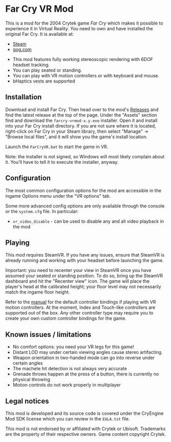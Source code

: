 # Far Cry VR Mod

This is a mod for the 2004 Crytek game *Far Cry* which makes it possible to experience it in Virtual Reality.
You need to own and have installed the original Far Cry. It is available at:
* [Steam](https://store.steampowered.com/app/13520/Far_Cry/)
* [gog.com](https://www.gog.com/en/game/far_cry)

- This mod features fully working stereoscopic rendering with 6DOF headset tracking.
- You can play seated or standing.
- You can play with VR motion controllers or with keyboard and mouse.
- bHaptics vests are supported

## Installation

Download and install Far Cry. Then head over to the mod's [Releases](https://github.com/fholger/farcry_vrmod/releases) and
find the latest release at the top of the page. Under the "Assets" section find and download the `farcry-vrmod-x.y.exe` installer.
Open it and install into your Far Cry install directory. If you are not sure where it is located,
right-click on Far Cry in your Steam library, then select "Manage" -> "Browse local files", and it will show you the game's install location.

Launch the `FarCryVR.bat` to start the game in VR.

Note: the installer is not signed, so Windows will most likely complain about it. You'll have to tell it to execute the installer, anyway.

## Configuration

The most common configuration options for the mod are accessible in the ingame Options menu under the "VR options" tab.

Some more advanced config options are only available through the console or the `system.cfg` file. In particular:
- `vr_video_disable` - can be used to disable any and all video playback in the mod

## Playing

This mod requires SteamVR. If you have any issues, ensure that SteamVR is already running and working with your headset before launching the game.

Important: you need to recenter your view in SteamVR once you have assumed your seated or standing position. To do so, bring up the SteamVR dashboard and hit the "Recenter view" icon. The game will place the player's head at the calibrated height; your floor level may not necessarily match the ingame floor height.

Refer to the [manual](https://farcryvr.de/manual/) for the default controller bindings if playing with VR motion controllers. At the moment, Index and Touch-like controllers are supported out of the box. Any other controller type may require you to create your own custom controller bindings for the game.

## Known issues / limitations

- No comfort options: you need your VR legs for this game!
- Distant LOD may under certain viewing angles cause stereo artifacting.
- Weapon orientation in two-handed mode can go into reverse under certain angles
- The machete hit detection is not always very accurate
- Grenade throws happen at the press of a button, there is currently no physical throwing
- Motion controls do not work properly in multiplayer

## Legal notices

This mod is developed and its source code is covered under the CryEngine Mod SDK license which you can review in the `EULA.txt` file.

This mod is not endorsed by or affiliated with Crytek or Ubisoft.  Trademarks are the property of their respective owners. Game content copyright Crytek.
